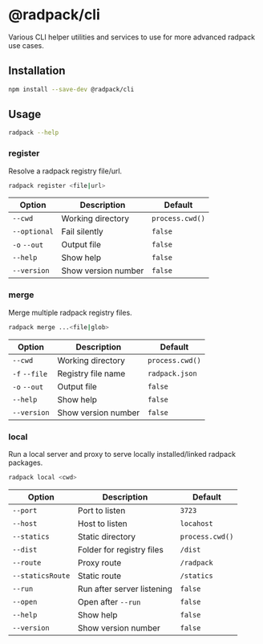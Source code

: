 # @radpack/cli
Various CLI helper utilities and services to use for more advanced radpack use cases.


## Installation
```sh
npm install --save-dev @radpack/cli
```


## Usage
```sh
radpack --help
```


### register
Resolve a radpack registry file/url.
```sh
radpack register <file|url>
```
| Option | Description | Default |
| --- | --- | --- |
| `--cwd` | Working directory | `process.cwd()` |
| `--optional` | Fail silently | `false` |
| `-o` `--out` | Output file | `false` |
| `--help` | Show help | `false` |
| `--version` | Show version number | `false` |


### merge
Merge multiple radpack registry files.
```sh
radpack merge ...<file|glob>
```
| Option | Description | Default |
| --- | --- | --- |
| `--cwd` | Working directory | `process.cwd()` |
| `-f` `--file` | Registry file name | `radpack.json` |
| `-o` `--out` | Output file | `false` |
| `--help` | Show help | `false` |
| `--version` | Show version number | `false` |


### local
Run a local server and proxy to serve locally installed/linked radpack packages.
```sh
radpack local <cwd>
```
| Option | Description | Default |
| --- | --- | --- |
| `--port` | Port to listen | `3723` |
| `--host` | Host to listen | `locahost` |
| `--statics` | Static directory | `process.cwd()` |
| `--dist` | Folder for registry files | `/dist` |
| `--route` | Proxy route  | `/radpack` |
| `--staticsRoute` | Static route | `/statics` |
| `--run` | Run after server listening | `false` |
| `--open` | Open after `--run` | `false` |
| `--help` | Show help | `false` |
| `--version` | Show version number | `false` |

